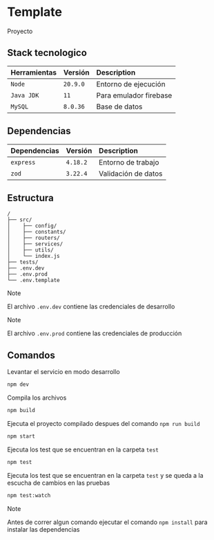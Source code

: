 # Template

Proyecto 

## Stack tecnologico

| Herramientas | Versión  | Description            |
| :----------- | :------- | :--------------------- |
| `Node`       | `20.9.0` | Entorno de ejecución   |
| `Java JDK`   | `11`     | Para emulador firebase |
| `MySQL`      | `8.0.36` | Base de datos          |

## Dependencias

| Dependencias     | Versión  | Description                              |
| :--------------- | :------- | :--------------------------------------- |
| `express`        | `4.18.2` | Entorno de trabajo                       |
| `zod`            | `3.22.4` | Validación de datos                      |

## Estructura

```
/
├── src/
│    ├── config/
│    ├── constants/
│    ├── routers/
│    ├── services/
│    ├── utils/
│    └── index.js
├── tests/
├── .env.dev
├── .env.prod
└── .env.template
```

> [!NOTE]
> El archivo `.env.dev` contiene las credenciales de desarrollo

> [!NOTE]
> El archivo `.env.prod` contiene las credenciales de producción

## Comandos

Levantar el servicio en modo desarrollo

```bash
npm dev
```

Compila los archivos

```bash
npm build
```

Ejecuta el proyecto compilado despues del comando `npm run build`

```bash
npm start
```

Ejecuta los test que se encuentran en la carpeta `test`

```bash
npm test
```

Ejecuta los test que se encuentran en la carpeta `test` y se queda a la escucha de cambios en las pruebas

```bash
npm test:watch
```


> [!NOTE]
> Antes de correr algun comando ejecutar el comando `npm install` para instalar las dependencias
